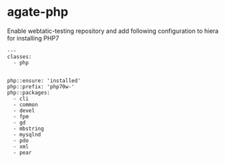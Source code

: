 # agate-php

Enable webtatic-testing repository and add following configuration to hiera for installing PHP7 

```
---
classes:
  - php


php::ensure: 'installed'
php::prefix: 'php70w-'
php::packages:
  - cli
  - common
  - devel
  - fpm
  - gd
  - mbstring
  - mysqlnd
  - pdo
  - xml
  - pear
```

